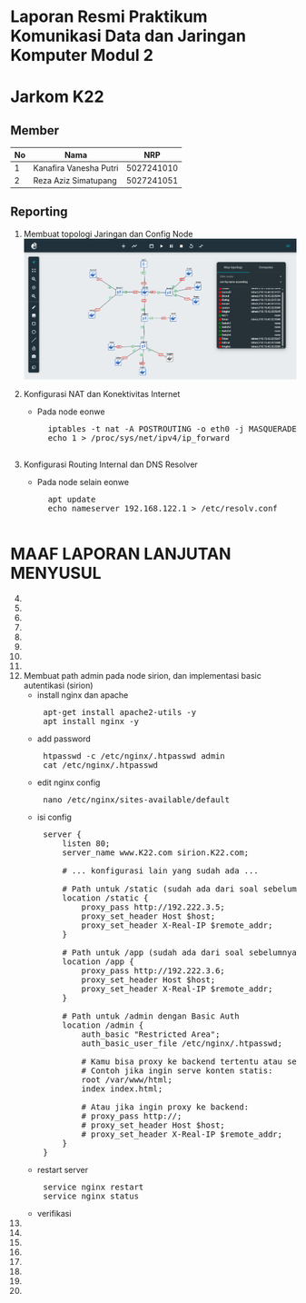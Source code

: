 # Laporan Resmi Praktikum Komunikasi Data dan Jaringan Komputer Modul 2

# Jarkom K22

## Member

| No  | Nama                   | NRP        |
| --- | ---------------------- | ---------- |
| 1   | Kanafira Vanesha Putri | 5027241010 |
| 2   | Reza Aziz Simatupang   | 5027241051 |

## Reporting 

1. Membuat topologi Jaringan dan Config Node
    ![alt text](assets/soal_1.png) 
2. Konfigurasi NAT dan Konektivitas Internet
    * Pada node eonwe
    <pre>
        iptables -t nat -A POSTROUTING -o eth0 -j MASQUERADE -s 192.222.0.0/16
        echo 1 > /proc/sys/net/ipv4/ip_forward
    </pre>

3. Konfigurasi Routing Internal dan DNS Resolver
    * Pada node selain eonwe
    <pre>
        apt update
        echo nameserver 192.168.122.1 > /etc/resolv.conf
    </pre>

# MAAF LAPORAN LANJUTAN MENYUSUL

4. 
5. 
6. 
7. 
8. 
9. 
10. 
11. 
12. Membuat path admin pada node sirion, dan implementasi basic autentikasi (sirion)
    * install nginx dan apache
    <pre>
        apt-get install apache2-utils -y
        apt install nginx -y
    </pre>
    * add password
    <pre>
        htpasswd -c /etc/nginx/.htpasswd admin 
        cat /etc/nginx/.htpasswd 
    </pre>
    * edit nginx config
    <pre>
        nano /etc/nginx/sites-available/default
    </pre>
    * isi config
    <pre>
        server {
            listen 80;
            server_name www.K22.com sirion.K22.com;

            # ... konfigurasi lain yang sudah ada ...

            # Path untuk /static (sudah ada dari soal sebelumnya)
            location /static {
                proxy_pass http://192.222.3.5;
                proxy_set_header Host $host;
                proxy_set_header X-Real-IP $remote_addr;
            }

            # Path untuk /app (sudah ada dari soal sebelumnya)
            location /app {
                proxy_pass http://192.222.3.6;
                proxy_set_header Host $host;
                proxy_set_header X-Real-IP $remote_addr;
            }

            # Path untuk /admin dengan Basic Auth
            location /admin {
                auth_basic "Restricted Area";
                auth_basic_user_file /etc/nginx/.htpasswd;
                
                # Kamu bisa proxy ke backend tertentu atau serve konten statis
                # Contoh jika ingin serve konten statis:
                root /var/www/html;
                index index.html;
                
                # Atau jika ingin proxy ke backend:
                # proxy_pass http://<backend_server>;
                # proxy_set_header Host $host;
                # proxy_set_header X-Real-IP $remote_addr;
            }
        }
    </pre>
    * restart server
    <pre>
        service nginx restart
        service nginx status
    </pre>
    * verifikasi
13. 
14. 
15. 
16. 
17. 
18. 
19. 
20. 